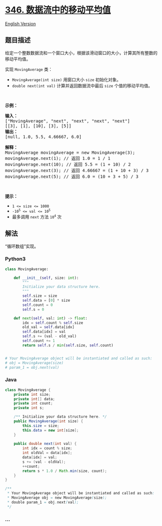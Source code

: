 # [346. 数据流中的移动平均值](https://leetcode-cn.com/problems/moving-average-from-data-stream)

[English Version](/solution/0300-0399/0346.Moving%20Average%20from%20Data%20Stream/README_EN.md)

## 题目描述

<!-- 这里写题目描述 -->

<p>给定一个整数数据流和一个窗口大小，根据该滑动窗口的大小，计算其所有整数的移动平均值。</p>

<p>实现 <code>MovingAverage</code> 类：</p>

<ul>
	<li><code>MovingAverage(int size)</code> 用窗口大小 <code>size</code> 初始化对象。</li>
	<li><code>double next(int val)</code> 计算并返回数据流中最后 <code>size</code> 个值的移动平均值。</li>
</ul>

<p> </p>

<p><strong>示例：</strong></p>

<pre>
<strong>输入：</strong>
["MovingAverage", "next", "next", "next", "next"]
[[3], [1], [10], [3], [5]]
<strong>输出：</strong>
[null, 1.0, 5.5, 4.66667, 6.0]

<strong>解释：</strong>
MovingAverage movingAverage = new MovingAverage(3);
movingAverage.next(1); // 返回 1.0 = 1 / 1
movingAverage.next(10); // 返回 5.5 = (1 + 10) / 2
movingAverage.next(3); // 返回 4.66667 = (1 + 10 + 3) / 3
movingAverage.next(5); // 返回 6.0 = (10 + 3 + 5) / 3
</pre>

<p> </p>

<p><strong>提示：</strong></p>

<ul>
	<li><code>1 <= size <= 1000</code></li>
	<li><code>-10<sup>5</sup> <= val <= 10<sup>5</sup></code></li>
	<li>最多调用 <code>next</code> 方法 <code>10<sup>4</sup></code> 次</li>
</ul>

## 解法

<!-- 这里可写通用的实现逻辑 -->

“循环数组”实现。

<!-- tabs:start -->

### **Python3**

<!-- 这里可写当前语言的特殊实现逻辑 -->

```python
class MovingAverage:

    def __init__(self, size: int):
        """
        Initialize your data structure here.
        """
        self.size = size
        self.data = [0] * size
        self.count = 0
        self.s = 0

    def next(self, val: int) -> float:
        idx = self.count % self.size
        old_val = self.data[idx]
        self.data[idx] = val
        self.s += (val - old_val)
        self.count += 1
        return self.s / min(self.size, self.count)


# Your MovingAverage object will be instantiated and called as such:
# obj = MovingAverage(size)
# param_1 = obj.next(val)
```

### **Java**

<!-- 这里可写当前语言的特殊实现逻辑 -->

```java
class MovingAverage {
    private int size;
    private int[] data;
    private int count;
    private int s;

    /** Initialize your data structure here. */
    public MovingAverage(int size) {
        this.size = size;
        this.data = new int[size];
    }
    
    public double next(int val) {
        int idx = count % size;
        int oldVal = data[idx];
        data[idx] = val;
        s += (val - oldVal);
        ++count;
        return s * 1.0 / Math.min(size, count);
    }
}

/**
 * Your MovingAverage object will be instantiated and called as such:
 * MovingAverage obj = new MovingAverage(size);
 * double param_1 = obj.next(val);
 */
```

### **...**

```

```

<!-- tabs:end -->
